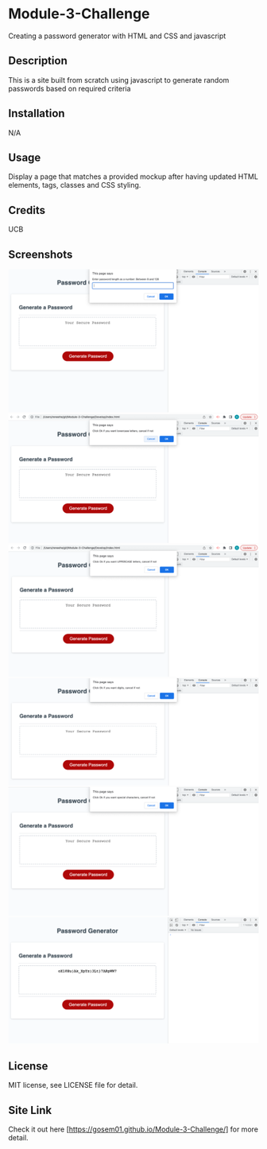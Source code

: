 # Module-3-Challenge
Creating a password generator with HTML and CSS and javascript

## Description
This is a site built from scratch using javascript to generate random passwords based on required criteria

## Installation

N/A

## Usage
Display a page that matches a provided mockup after having updated HTML elements, tags, classes and CSS styling.

## Credits

UCB

## Screenshots
![Screen 1](/screenshots/Screen1.png?raw=true "Screen 1")
![Screen 2](/screenshots/Screen2.png?raw=true "Screen 2")
![Screen 3](/screenshots/Screen3.png?raw=true "Screen 3")
![Screen 4](/screenshots/Screen4.png?raw=true "Screen 4")
![Screen 5](/screenshots/Screen5.png?raw=true "Screen 5")
![Screen 6](/screenshots/Screen6.png?raw=true "Screen 6")

## License

MIT license, see LICENSE file for detail.

## Site Link
Check it out here [https://gosem01.github.io/Module-3-Challenge/] for more detail.
